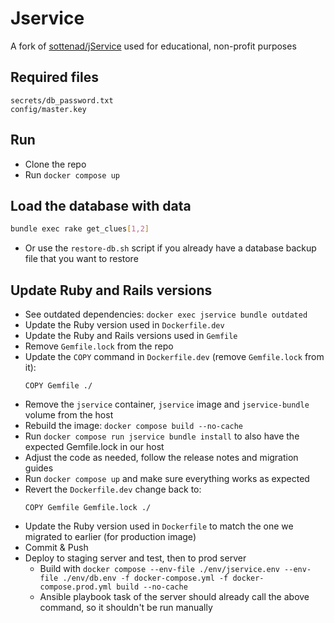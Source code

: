 # Jservice

A fork of [sottenad/jService](https://github.com/sottenad/jService) used for educational, non-profit purposes

## Required files
```
secrets/db_password.txt
config/master.key
```

## Run
- Clone the repo
- Run `docker compose up`

## Load the database with data
```sh
bundle exec rake get_clues[1,2]
```
- Or use the `restore-db.sh` script if you already have a database backup file that you want to restore

## Update Ruby and Rails versions
- See outdated dependencies: `docker exec jservice bundle outdated`
- Update the Ruby version used in `Dockerfile.dev`
- Update the Ruby and Rails versions used in `Gemfile`
- Remove `Gemfile.lock` from the repo
- Update the `COPY` command in `Dockerfile.dev` (remove `Gemfile.lock` from it):
  ```
  COPY Gemfile ./
  ```
- Remove the `jservice` container, `jservice` image and `jservice-bundle` volume from the host
- Rebuild the image: `docker compose build --no-cache`
- Run `docker compose run jservice bundle install` to also have the expected Gemfile.lock in our host
- Adjust the code as needed, follow the release notes and migration guides
- Run `docker compose up` and make sure everything works as expected
- Revert the `Dockerfile.dev` change back to:
  ```
  COPY Gemfile Gemfile.lock ./
  ```
- Update the Ruby version used in `Dockerfile` to match the one we migrated to earlier (for production image)
- Commit & Push
- Deploy to staging server and test, then to prod server
  - Build with `docker compose --env-file ./env/jservice.env --env-file ./env/db.env -f docker-compose.yml -f docker-compose.prod.yml build --no-cache`
  - Ansible playbook task of the server should already call the above command, so it shouldn't be run manually